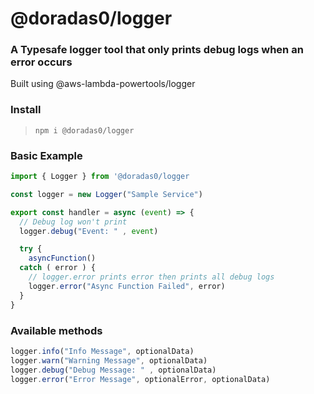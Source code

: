 # @doradas0/logger

### A Typesafe logger tool that only prints debug logs when an error occurs

Built using @aws-lambda-powertools/logger

### Install

> `npm i @doradas0/logger`

### Basic Example

```TypeScript
import { Logger } from '@doradas0/logger

const logger = new Logger("Sample Service")

export const handler = async (event) => {
  // Debug log won't print
  logger.debug("Event: " , event)

  try {
    asyncFunction()
  catch ( error ) {
    // logger.error prints error then prints all debug logs
    logger.error("Async Function Failed", error)
  }
}
```

### Available methods

```TypeScript
logger.info("Info Message", optionalData)
logger.warn("Warning Message", optionalData)
logger.debug("Debug Message: " , optionalData)
logger.error("Error Message", optionalError, optionalData)
```
